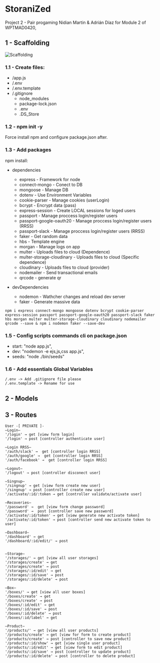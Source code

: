 # StoraniZed

Project 2 - Pair progaming Nidian Martin & Adrián Díaz for Module 2 of WPTMAD0420,

## 1 - Scaffolding

![Scaffolding](https://res.cloudinary.com/dobsg5z2w/image/upload/v1598436813/scafolding.png "Folders structure")


### 1.1 - Create files:
* /app.js
* /.env
* /.env.template
* /.gitignore 
    - node_modules
    - package-lock.json
    - .env
    - .DS_Store

### 1.2 - npm init -y

Force install npm and configure package.json after.

### 1.3 - Add packages 
npm install:

* dependencies
  * express - Framework for node 
  * connect-mongo - Conect to DB
  * mongoose - Manage DB
  * dotenv - Use Environment Variables
  * cookie-parser - Manage cookies (userLogin)
  * bcrypt - Encrypt data (pass)
  * express-session - Create LOCAL sessions for loged users
  * passport -  Manage proccess login/register users
  * passport-google-oauth20 - Manage proccess login/register users (RRSS)
  * passport-slack - Manage proccess login/register users (RRSS)
  * faker - Get random data
  * hbs - Template engine
  * morgan - Manage logs on app
  * multer - Uploads files to cloud (Dependence)
  * multer-storage-cloudinary - Uploads files to cloud (Specific dependence)
  * cloudinary - Uploads files to cloud (provider) 
  * nodemailer - Send transactional emails
  * qrcode - generate qr


* devDependencies
  * nodemon - Wathcher changes and reload dev server
  * faker - Generate massive data


`npm i express connect-mongo mongoose dotenv bcrypt cookie-parser express-session passport passport-google-oauth20 passport-slack faker hbs morgan multer multer-storage-cloudinary cloudinary nodemailer qrcode --save & npm i nodemon faker --save-dev`

### 1.5 - Config scripts commands cli on package.json 

  * start: "node app.js",
  * dev: "nodemon -e ejs,js,css app.js",
  * seeds: "node ./bin/seeds"

### 1.6 - Add essentials Global Variables 

    /.env -> Add .gitignore file please
    /.env.template -> Rename for use

## 2 - Models
  
## 3 - Routes

    User -[ PRIVATE ]-
    —Login—
    '/login' → get [view form login]
    '/login' → post [controller authenticate user]

    —Login RRSS—
    '/auth/slack' →  get [controller login RRSS]
    '/auth/google' →  get [controller login RRSS]
    '/auth/facebook' →  get [controller login RRSS]

    —Logout—
    '/logout' → post [controller disconect user]

    —Singnup—
    '/singnup' → get [view form create new user]
    '/singnup' → post [controller create new user]
    '/activate/:id/:token → get [controller validate/activate user]
    
    —Recoveries—
    '/password' →  get [view form change password]
    '/password' →  post [controller save new password]
    '/activate/:id/token' → get [view generate new activate token]
    '/activate/:id/token' → post [controller send new activate token to user]

    —Dashboard—
    '/dashboard' → get
    '/dashboard/:id/edit/' → post


    —Storage—
    '/storages/' → get [view all user storages]
    '/storages/create' → get
    '/storages/create' → post
    '/storages/:id/edit' → get
    '/storages/:id/save' → post
    '/storages/:id/delete' → post

    —Box—
    '/boxes/' → get [view all user boxes]
    '/boxes/create' → get
    '/boxes/create' → post
    '/boxes/:id/edit' → get
    '/boxes/:id/save' → post
    '/boxes/:id/delete' → post
    '/boxes/:id/label' → get

    —Product—
    '/products/' → get [view all user products]
    '/products/create' → get [view for form to create product]
    '/products/create' → post [controller to save new product]
    '/products/:id/show' → get [view single user product]
    '/products/:id/edit' → get [view form to edit product]
    '/products/:id/save' → post [controller to update product]
    '/products/:id/delete' → post [controller to delete product]
 


